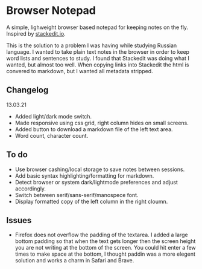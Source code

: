 # Browser Notepad

A simple, lighweight browser based notepad for keeping notes on the fly. Inspired by [stackedit.io](https://stackedit.io).

This is the solution to a problem I was having while studying Russian language. I wanted to take plain text notes in the browser in order to keep word lists and sentences to study. I found that Stackedit was doing what I wanted, but almost too well. When copying links into Stackedit the html is convered to markdown, but I wanted all metadata stripped. 

## Changelog

13.03.21

- Added light/dark mode switch.
- Made responsive using css grid, right column hides on small screens.
- Added button to download a markdown file of the left text area.
- Word count, character count.

## To do

- Use browser cashing/local storage to save notes between sessions.
- Add basic syntax highlighting/formatting for markdown.
- Detect browser or system dark/lightmode preferences and adjust accordingly.
- Switch between serif/sans-serif/manospece font.
- Display formatted copy of the left column in the right cloumn. 

## Issues

- Firefox does not overflow the padding of the textarea. I added a large bottom padding so that when the text gets longer then the screen height you are not writing at the bottom of the screen. You could hit enter a few times to make space at the bottom, I thought paddin was a more elegent solution and works a charm in Safari and Brave.

